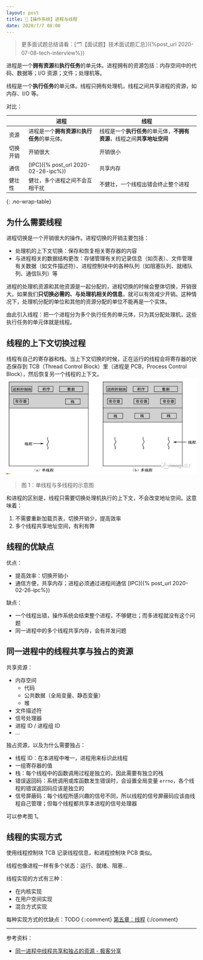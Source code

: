 ```yaml
---
layout: post
title: 📔【操作系统】进程与线程
date: 2020/7/7 08:00
---
```


> 更多面试题总结请看：[🗂【面试题】技术面试题汇总]({%post_url 2020-07-08-tech-interview%})

进程是一个**拥有资源**和**执行任务**的单元体。进程拥有的资源包括：内存空间中的代码、数据等；I/O 资源；文件；处理机等。

线程是一个**执行任务**的单元体。线程只拥有处理机，线程之间共享进程的资源，如内存、I/O 等。

对比：

|   | 进程 | 线程 |
|---|---|---|
| 资源 | 进程是一个**拥有资源**和**执行任务**的单元体。 | 线程是一个**执行任务**的单元体，**不拥有资源**，线程之间**共享地址空间** |
| 切换开销 | 开销很大 | 开销很小 |
| 通信 | [IPC]({% post_url 2020-02-26-ipc%}) | 共享内存 |
| 健壮性 | 健壮，多个进程之间不会互相干扰 | 不健壮，一个线程出错会终止整个进程 |
{: .no-wrap-table}

## 为什么需要线程
进程切换是一个开销很大的操作。进程切换的开销主要包括：
* 处理机的上下文切换：保存和恢复相关寄存器的内容
* 与进程相关的数据结构更改：存储管理有关的记录信息（如页表）、文件管理有关数据（如文件描述符）、进程控制块中的各种队列（如阻塞队列、就绪队列、通信队列）等

进程的处理机资源和其他资源是一起分配的，进程切换的时候会整体切换，开销很大。如果我们**只切换必需的、与处理机相关的信息**，就可以有效减少开销。这种情况下，处理机分配的单位和其他的资源分配的单位不能再是一个实体。

由此引入线程：把一个进程分为多个执行任务的单元体，只为其分配处理机，这些执行任务的单元体就是线程。

## 线程的上下文切换过程
线程有自己的寄存器和栈。当上下文切换的时候，正在运行的线程会将寄存器的状态保存到 TCB（Thread Control Block）里（进程是 PCB，Process Control Block），然后恢复另一个线程的上下文。
![](/media/15941873964798.jpg)
> 图 1：单线程与多线程的示意图

和进程的区别是，线程只需要切换处理机执行的上下文，不会改变地址空间。这意味着：
1. 不需要重新加载页表，切换开销少，提高效率
2. 多个线程共享地址空间，有利有弊

## 线程的优缺点
优点：
* 提高效率：切换开销小
* 通信方便，共享内存；进程必须通过进程间通信 [IPC]({% post_url 2020-02-26-ipc%}) 

缺点：
* 一个线程出错，操作系统会结束整个进程，不够健壮；而多进程就没有这个问题
* 同一进程中的多个线程共享内存，会有并发问题

## 同一进程中的线程共享与独占的资源
共享资源：
* 内存空间
    * 代码
    * 公共数据（全局变量、静态变量）
    * 堆
* 文件描述符
* 信号处理器
* 进程 ID / 进程组 ID
* ...

独占资源，以及为什么需要独占：
* 线程 ID：在本进程中唯一，进程用来标识此线程
* 一组寄存器的值
* 栈：每个线程中的函数调用过程是独立的，因此需要有独立的栈
* 错误返回码：系统调用或库函数发生错误时，会设置全局变量 `errno`，各个线程的错误返回码应该是独立的
* 信号屏蔽码：每个线程所感兴趣的信号不同，所以线程的信号屏蔽码应该由线程自己管理；但每个线程都共享本进程的信号处理器

可以参考图 1。

## 线程的实现方式
使用线程控制块 TCB 记录线程信息，和进程控制块 PCB 类似。

线程也像进程一样有多个状态：运行、就绪、阻塞...

线程实现的方式有三种：
* 在内核实现
* 在用户空间实现
* 混合方式实现

每种实现方式的优缺点：TODO
{::comment}
[第五章：线程](mweblib://15584292291254)
{:/comment}

---
参考资料：
* [同一进程中线程共享和独占的资源 - 极客分享](https://www.geek-share.com/detail/2660223023.html)
